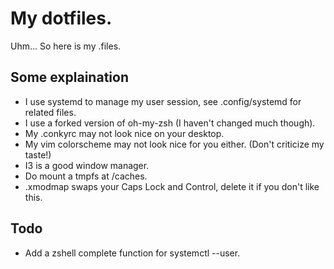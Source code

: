 # My dotfiles.

Uhm... So here is my .files.

## Some explaination

* I use systemd to manage my user session, see .config/systemd for related files.
* I use a forked version of oh-my-zsh (I haven't changed much though).
* My .conkyrc may not look nice on your desktop.
* My vim colorscheme may not look nice for you either. (Don't criticize my taste!)
* I3 is a good window manager.
* Do mount a tmpfs at /caches.
* .xmodmap swaps your Caps Lock and Control, delete it if you don't like this.

## Todo

* Add a zshell complete function for systemctl --user.
